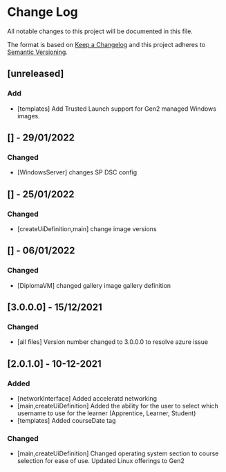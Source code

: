 # Change Log
All notable changes to this project will be documented in this file.
 
The format is based on [Keep a Changelog](http://keepachangelog.com/)
and this project adheres to [Semantic Versioning](http://semver.org/).

## [unreleased]
 
### Add
- [templates]
  Add Trusted Launch support for Gen2 managed Windows images.

## [] - 29/01/2022

### Changed
- [WindowsServer]
  changes SP DSC config

## [] - 25/01/2022

### Changed
- [createUiDefinition,main]
  change image versions

## [] - 06/01/2022

### Changed
- [DiplomaVM]
  changed gallery image gallery definition
  
## [3.0.0.0] - 15/12/2021

### Changed
- [all files]
  Version number changed to 3.0.0.0 to resolve azure issue
  
## [2.0.1.0] - 10-12-2021
 
### Added
- [networkInterface]
  Added acceleratd networking
- [main,createUiDefinition]
  Added the ability for the user to select which username to use for the learner (Apprentice, Learner, Student)
- [templates]
  Added courseDate tag 
 
### Changed
- [main,createUiDefinition]
  Changed operating system section to course selection for ease of use.
  Updated Linux offerings to Gen2


